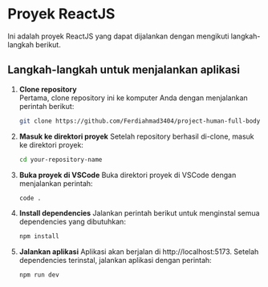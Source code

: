 # Proyek ReactJS

Ini adalah proyek ReactJS yang dapat dijalankan dengan mengikuti langkah-langkah berikut.

## Langkah-langkah untuk menjalankan aplikasi

1. **Clone repository**  
   Pertama, clone repository ini ke komputer Anda dengan menjalankan perintah berikut:
   
   ```bash
   git clone https://github.com/Ferdiahmad3404/project-human-full-body-motion-capture/tree/main

2. **Masuk ke direktori proyek**
   Setelah repository berhasil di-clone, masuk ke direktori proyek:
   
    ```bash
    cd your-repository-name

4. **Buka proyek di VSCode**
   Buka direktori proyek di VSCode dengan menjalankan perintah:
   
    ```bash
    code .

6. **Install dependencies**
   Jalankan perintah berikut untuk menginstal semua dependencies yang dibutuhkan:
   
    ```bash
    npm install

8. **Jalankan aplikasi**
   Aplikasi akan berjalan di http://localhost:5173.
   Setelah dependencies terinstal, jalankan aplikasi dengan perintah:
   
    ```bash
    npm run dev
